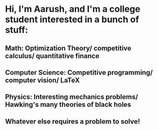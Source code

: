 # Hi, I'm Aarush, and I'm a college student interested in a bunch of stuff:

## Math: Optimization Theory/ competitive calculus/ quantitative finance

## Computer Science: Competitive programming/ computer vision/ LaTeX

## Physics: Interesting mechanics problems/ Hawking's many theories of black holes

## Whatever else requires a problem to solve!
